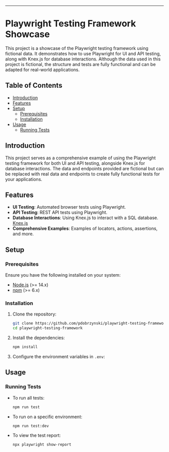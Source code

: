 ---

# Playwright Testing Framework Showcase

This project is a showcase of the Playwright testing framework using fictional data. It demonstrates how to use Playwright for UI and API testing, along with Knex.js for database interactions. Although the data used in this project is fictional, the structure and tests are fully functional and can be adapted for real-world applications.

## Table of Contents

- [Introduction](#introduction)
- [Features](#features)
- [Setup](#setup)
  - [Prerequisites](#prerequisites)
  - [Installation](#installation)
- [Usage](#usage)
  - [Running Tests](#running-tests)

## Introduction

This project serves as a comprehensive example of using the Playwright testing framework for both UI and API testing, alongside Knex.js for database interactions. The data and endpoints provided are fictional but can be replaced with real data and endpoints to create fully functional tests for your applications.

## Features

- **UI Testing**: Automated browser tests using Playwright.
- **API Testing**: REST API tests using Playwright.
- **Database Interactions**: Using Knex.js to interact with a SQL database. [Knex.js](https://knexjs.org/)
- **Comprehensive Examples**: Examples of locators, actions, assertions, and more.

## Setup

### Prerequisites

Ensure you have the following installed on your system:

- [Node.js](https://nodejs.org/) (>= 14.x)
- [npm](https://www.npmjs.com/) (>= 6.x)

### Installation

1. Clone the repository:

   ```bash
   git clone https://github.com/pdobrzynski/playwright-testing-framework.git
   cd playwright-testing-framework
   ```

2. Install the dependencies:

   ```bash
   npm install
   ```

3. Configure the environment variables in `.env`:


## Usage

### Running Tests

- To run all tests:

  ```bash
  npm run test
  ```

- To run on a specific environment:

  ```bash
  npm run test:dev
  ```

- To view the test report:

  ```bash
  npx playwright show-report
  ```
